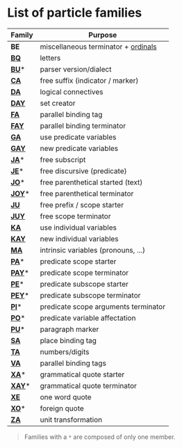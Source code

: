 # List of particle families

| Family                                                     | Purpose                                                      |
| ---------------------------------------------------------- | ------------------------------------------------------------ |
| **BE**                                                     | miscellaneous terminator + [ordinals](../src/units/TA_BQ.md) |
| [**BQ**](units/TA_BQ.md)                                   | letters                                                      |
| [**BU**](struct/BU.md)*                                    | parser version/dialect                                       |
| [**CA**](struct/JA_JE_JO_JU_CA.md#suffix-markers-ca)       | free suffix (indicator / marker)                             |
| [**DA**](struct/DA.md)                                     | logical connectives                                          |
| [**DAY**](struct/DAY.md)                                   | set creator                                                  |
| [**FA**](bindings/VA_FA.md)                                | parallel binding tag                                         |
| [**FAY**](bindings/VA_FA.md)                               | parallel binding terminator                                  |
| [**GA**](units/KA_KAY_GA_GAY.md)                           | use predicate variables                                      |
| [**GAY**](units/KA_KAY_GA_GAY.md)                          | new predicate variables                                      |
| [**JA**](struct/JA_JE_JO_JU_CA.md#subscript-ja)*           | free subscript                                               |
| [**JE**](struct/JA_JE_JO_JU_CA.md#discursive-je)*          | free discursive (predicate)                                  |
| [**JO**](struct/JA_JE_JO_JU_CA.md#parenthetical-note-jo)*  | free parenthetical started (text)                            |
| [**JOY**](struct/JA_JE_JO_JU_CA.md#parenthetical-note-jo)* | free parenthetical terminator                                |
| [**JU**](struct/JA_JE_JO_JU_CA.md#prefix-markers-ju)       | free prefix / scope starter                                  |
| [**JUY**](struct/JA_JE_JO_JU_CA.md#prefix-markers-ju)      | free scope terminator                                        |
| [**KA**](units/KA_KAY_GA_GAY.md)                           | use individual variables                                     |
| [**KAY**](units/KA_KAY_GA_GAY.md)                          | new individual variables                                     |
| [**MA**](units/MA.md)                                      | intrinsic variables (pronouns, ...)                          |
| [**PA**](struct/PA_PI_PU_BA.md)*                           | predicate scope starter                                      |
| [**PAY**](struct/PA_PI_PU_BA.md)*                          | predicate scope terminator                                   |
| [**PE**](struct/PE.md)*                                    | predicate subscope starter                                   |
| [**PEY**](struct/PE.md)*                                   | predicate subscope terminator                                |
| [**PI**](struct/PA_PI_PU_BA.md)*                           | predicate scope arguments terminator                         |
| [**PO**](units/KA_KAY_GA_GAY.md)*                          | predicate variable affectation                               |
| [**PU**](struct/PA_PI_PU_BA.md)*                           | paragraph marker                                             |
| [**SA**](bindings/SA_ZA.md)                                | place binding tag                                            |
| [**TA**](units/TA_BQ.md)                                   | numbers/digits                                               |
| [**VA**](bindings/VA_FA.md)                                | parallel binding tags                                        |
| [**XA**](units/XA_XE_XO.md)*                               | grammatical quote starter                                    |
| [**XAY**](units/XA_XE_XO.md)*                              | grammatical quote terminator                                 |
| [**XE**](units/XA_XE_XO.md)                                | one word quote                                               |
| [**XO**](units/XA_XE_XO.md)*                               | foreign quote                                                |
| [**ZA**](bindings/SA_ZA.md)                                | unit transformation                                          |

> Families with a `*` are composed of only one member.